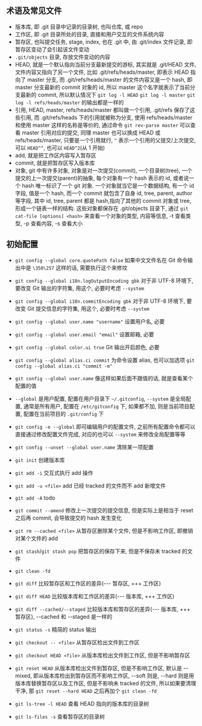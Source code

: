 ## 术语及常见文件

* 版本库, 即 .git 目录中记录的目录树, 也叫仓库, 或 repo
* 工作区, 即 .git 目录所处的目录, 直接和用户交互的文件系统内容
* 暂存区, 也叫提交任务, stage, index, 也在 .git 中, 由 .git/index 文件记录, 即暂存区变动了会引起该文件变动
* `.git/objects` 目录, 存放文件变动的内容
* HEAD, 就是一个默认指向当前分支最新提交的游标, 其实就是 .git/HEAD 文件, 文件内容又指向了另一个文件, 比如 .git/refs/heads/master, 即表示 HEAD 指向了 master 分支, 而 .git/refs/heads/master 的文件内容又是一个 hash, 即 master 分支最新的 commit 对象的 id, 所以 master 这个名字就表示了当前分支最新的 commit, 所以默认情况下 `git log -l HEAD` `git log -l master` `git log -l refs/heads/master` 的输出都是一样的
* 引用, HEAD, master, refs/heads/master 都叫做一个引用, .git/refs 保存了这些引用, 而 .git/refs/heads 下的引用就被称为分支, 使用 refs/heads/master 和使用 master 这样的名称是等价的, 通过命令 `git rev-parse master` 可以查看 master 引用对应的提交, 同理 master 也可以换成 HEAD 或 refs/heads/master, 只要是一个引用就行, `^` 表示一个引用的父提交/上次提交, 可以 `HEAD^^`, 也可以 `HEAD^2`(从 1 开始) 
* add, 就是把工作区内容写入暂存区
* commit, 就是把暂存区写入版本库
* 对象, git 中有许多对象, 对象是对一次提交(commit), 一个目录树(tree), 一个提交的上一次提交(parent)的抽象, 每个对象有一个 hash 表示的 id, 或者说一个 hash 唯一标识了一个 git 对象. 一个对象就当它是一个数据结构, 有一个 id 字段, 值是一个 hash, 而一个 commit 就包含了自身 id, tree, parent, author 等字段, 其中 id, tree, parent 都是 hash,指向了其他的 commit 对象或 tree, 形成一个链表一样的结构. 这些对象都保存在 .git/objects 目录下, 通过 `git cat-file [options] <hash>` 来查看一个对象的类型, 内容等信息, -t 查看类型, -p 查看内容, -s 查看大小



## 初始配置

* `git config --global core.quotePath false` 如果中文文件名在 Git 命令输出中是 `\350\257` 这样的话, 需要执行这个来修坟
* `git config --global i18n.logOutputEncoding gbk` 对于非 UTF-8 环境下, 要改变 Git 输出的字符集, 用这个, 必要时考虑 `--system`
* `git config --global i18n.commitEncoding gbk` 对于非 UTF-8 环境下, 要改变 Git 提交信息的字符集, 用这个, 必要时考虑 `--system`
* `git config --global user.name "username"` 设置用户名, 必要
* `git config --global user.email "email"` 设置邮箱, 必要
* `git config --global color.ui true` Git 输出开启颜色, 必要
* `git config --global alias.ci commit` 为命令设置 alias, 也可以加选项 `git config --global alias.ci "commit -m"`
* `git config --global user.name` 像这样如果后面不跟值的话, 就是查看某个配置的值
* `--global` 是用户配置, 配置在用户目录下 `~/.gitconfig`, `--system` 是全局配置, 通常是所有用户, 配置在 `/etc/gitconfig` 下, 如果都不加, 则是当前项目配置, 配置在当前项目的 `.git/config` 下
* `git config -e --global` 即可编辑用户的配置文件, 之前所有配置命令都可以直接通过修改配置文件完成, 对应的也可以 `--system` 来修改全局配置等等
* `git config --unset --global user.name` 清除某一项配置





* `git init` 创建版本库
* `git add -i` 交互式执行 add 操作
* `git add -u <file>` add 已经 tracked 的文件而不 add 新增文件
* `git add -A` todo
* `git commit --amend` 修改上一次提交的提交信息, 但是实际上是相当于 reset 之后再 commit, 会导致提交的 hash 发生变化
* `git rm --cached <file>` 从暂存区删除某个文件, 但是不影响工作区, 即撤销对某个文件的 add
* `git stash`/`git stash pop` 把暂存区的保存下来, 但是不保存未 tracked 的文件
* `git clean -fd`
* `git diff` 比较暂存区和工作区的差异(--- 暂存区, +++ 工作区)
* `git diff HEAD` 比较版本库和工作区的差异(--- 版本库, +++ 工作区)
* `git diff --cached/--staged` 比较版本库和暂存区的差异(--- 版本库, +++ 暂存区), --cached 和 --staged 是一样的
* `git status -s` 精简的 status 输出
* `git checkout -- <file>` 从暂存区检出文件到工作区
* `git checkout HEAD <file>` 从版本库检出文件到工作区, 但是不影响暂存区
* `git reset HEAD` 从版本库检出文件到暂存区, 但是不影响工作区, 默认是 --mixed, 即从版本库检出到暂存区而不影响工作区, --soft 则是, --hard 则是用版本库替换暂存区以及工作区, 但是不影响未 tracked 的文件, 所以如果要清理干净, 那 `git reset --hard HEAD` 之后再加个 `git clean -fd`
* `git ls-tree -l HEAD` 查看 HEAD 指向的版本库的目录树
* `git ls-files -s` 查看暂存区的目录树